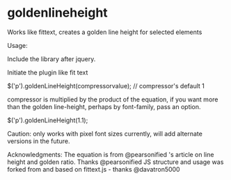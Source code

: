 goldenlineheight
================

Works like fittext, creates a golden line height for selected elements

Usage:

Include the library after jquery.

Initiate the plugin like fit text

  $('p').goldenLineHeight(compressorvalue); // compressor's default 1

compressor is multiplied by the product of the equation, if you want more than the golden line-height, perhaps by font-family, pass an option.

$('p').goldenLineHeight(1.1);

Caution:  only works with pixel font sizes currently, will add alternate versions in the future.



Acknowledgments:
The equation is from @pearsonified 's article on line height and golden ratio.  Thanks @pearsonified
JS structure and usage was forked from and based on fittext.js - thanks @davatron5000

